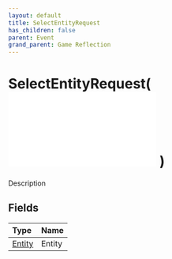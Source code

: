 ```yaml
---
layout: default
title: SelectEntityRequest
has_children: false
parent: Event
grand_parent: Game Reflection
---
```

# SelectEntityRequest( ![ EntityEventBase ](/game-reflection/events/entity_event_base.md) )
Description 

## Fields
| Type | Name |
|:-------------|:--------------|
| [Entity](/game-reflection/classes/entity.md) | Entity |
